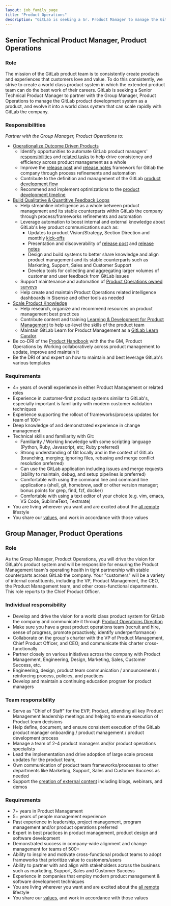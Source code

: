 ```yaml
---
layout: job_family_page
title: "Product Operations"
description: "GitLab is seeking a Sr. Product Manager to manage the GitLab product development system as a product, and help evolve it into a world class system that can scale rapidly with GitLab the company."
---
```


## Senior Technical Product Manager, Product Operations

### Role

The mission of the GitLab product team is to consistently create products and experiences that customers love and value. To do this consistently, we strive to create a world class product system in which the extended product team can do the best work of their careers. GitLab is seeking a Senior Technical Product Manager to partner with the Group Manager, Product Operations to manage the GitLab product development system as a product, and evolve it into a world class system that can scale rapidly with GitLab the company.

### Responsibilities

_Partner with the Group Manager, Product Operations to:_
- [Operationalize Outcome Driven Products](https://about.gitlab.com/direction/product-operations/#operationalizing-outcome-driven-products)
   - Identify opportunities to automate GitLab product managers' [responsibilities](https://about.gitlab.com/handbook/product/product-manager-responsibilities/#core-pm-responsibilities) and [related tasks](https://about.gitlab.com/handbook/product/product-manager-responsibilities/#core-pm-tasks) to help drive consistency and efficiency across product management as a whole
   - Improve the [release post](url) and [release notes](url) framework for Gitlab the company through process refinements and automation
   - Contribute to the definition and management of the GitLab [product development flow](https://about.gitlab.com/handbook/product-development-flow/)
   - Recommend and implement optimizations to the [product development timeline](https://about.gitlab.com/handbook/engineering/workflow/#product-development-timeline)
- [Build Qualitative & Quantitive Feedback Loops](https://about.gitlab.com/direction/product-operations/#building-qualitative--quantitative-feedback-loops)
   - Help streamline intelligence as a whole between product management and its stable counterparts within GitLab the company through process/frameworks refinements and automation
   - Leverage automation to boost internal and external knowledge about GitLab's key product communications such as:
     - Updates to product Vision/Strategy, Section Direction and monthly [kick-offs](/handbook/product/product-management/process/#kickoff-meetings)
     - Presentation and discoverability of [release post](url) and [release notes](url)
     - Design and build systems to better share knowledge and align product management and its stable counterparts such as Marketing, Support, Sales and Customer Support
     - Develop tools for collecting and aggregating larger volumes of customer and user feedback from GitLab issues
   - Support maintenance and automation of [Product Operations owned surveys](https://about.gitlab.com/direction/product-operations/#product-operations-survey-results)
   - Help create and maintain Product Operations related intelligence dashboards in Sisense and other tools as needed
- [Scale Product Knowledge](https://about.gitlab.com/direction/product-operations/#scaling-product-knowledge)
   - Help research, organize and recommend resources on product management best practices
   - Contribute content and training [Learning & Development for Product Management](https://about.gitlab.com/handbook/product/product-manager-role/learning-and-development/) to help up-level the skills of the product team
   - Maintain GitLab Learn for Product Management as a [GitLab Learn Curator](https://about.gitlab.com/handbook/people-group/learning-and-development/gitlab-learn/contribute/team-member-contributions/#become-a-gitlab-learn-curator)
 - Be co-DRI of the [Product Handbook](/handbook/product/) with the the GM, Product Operations by Working collaboratively across product management to update, improve and maintain it
 - Be the DRI of and expert on how to maintain and best leverage GitLab's various templates

### Requirements

- 4+ years of overall experience in either Product Management or related roles
- Experience in customer-first product systems similar to GitLab's, especially important is familiarity with modern customer validation techniques
- Experience supporting the rollout of frameworks/process updates for team of 100+
- Deep knowledge of and demonstrated experience in change management
- Technical skills and familiarity with Git:
   - Familiarity / Working knowledge with some scripting language (Python, Ruby, Javascript, etc; Ruby preferred)
   - Strong understanding of Git locally and in the context of GitLab (branching, merging; ignoring files, rebasing and merge conflict resolution preferred)
   - Can use the GitLab application including issues and merge requests (ability to maintain, debug, and setup pipelines is preferred)
   - Comfortable with using the command line and command line applications (shell, git, homebrew, asdf or other version manager; bonus points for grep, find, fzf, docker)
   - Comfortable with using a text editor of your choice (e.g. vim, emacs, VS Code, SublimeText, Textmate)
- You are living wherever you want and are excited about the [all remote](https://about.gitlab.com/company/culture/all-remote/) lifestyle
- You share our [values](/handbook/values/), and work in accordance with those values

## Group Manager, Product Operations

### Role

As the Group Manager, Product Operations, you will drive the vision for GitLab's product system and will be responsible for ensuring the Product Management team's operating health in tight partnership with stable counterparts across GitLab the company. Your "customers" will be a variety of internal constituents, including the VP, Product Management, the CEO, the Product Management team, and other cross-functional departments. This role reports to the Chief Product Officer.

### Individual responsibility

- Develop and drive the vision for a world class product system for GitLab the company and communicate it through [Product Operatoins Direction](https://about.gitlab.com/direction/product-operations)
- Make sure you have a great product operations team (recruit and hire, sense of progress, promote proactively, identify underperformance)
- Collaborate on the group's charter with the VP of Product Management, Chief Product Officer, and CEO; and communicate this charter cross-functionally
- Partner closely on various initiatives across the company with Product Management, Engineering, Design, Marketing, Sales, Customer Success, etc.
- Engineering, design, product team communication / announcements / reinforcing process, policies, and practices
- Develop and maintain a continuing education program for product managers

### Team responsibility

- Serve as "Chief of Staff" for the EVP, Product, attending all key Product Management leadership meetings and helping to ensure execution of Product team decisions
- Help define, document, and ensure consistent execution of the GitLab product manager onboarding / product management / product development process
- Manage a team of 2-4 product managers and/or product operations specialists
- Lead the implementation and drive adoption of large scale process updates for the product team, 
- Own communication of product team frameworks/processes to other departments like Marketing, Support, Sales and Customer Success as needed
- Support the [creation of external content](/handbook/product/product-processes/#communication#writing-about-features) including blogs, webinars, and demos

### Requirements

* 7+ years in Product Management
* 5+ years of people management experience
* Past experience in leadership, project management, program management and/or product operations preferred
* Expert in best practices in product management, product design and software development
* Demonstrated success in company-wide alignment and change management for teams of 500+
* Ability to inspire and motivate cross-functional product teams to adopt frameworks that prioritize value to customers/users
* Ability to partner with and align with stakeholders across the business such as marketing, Support, Sales and Customer Success
* Experience in companies that employ modern product management & software development techniques
* You are living wherever you want and are excited about the [all remote](https://about.gitlab.com/company/culture/all-remote/) lifestyle
* You share our [values](/handbook/values/), and work in accordance with those values
